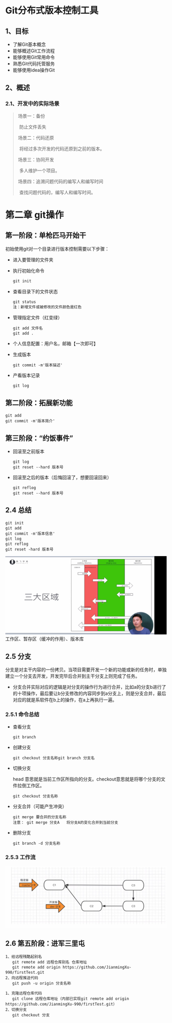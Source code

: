 # Git分布式版本控制工具

## 1、目标

- 了解Git基本概念
- 能够概述Git工作流程
- 能够使用Git常用命令
- 熟悉Git代码托管服务
- 能够使用idea操作Git

## 2、概述

### 2.1、开发中的实际场景

> 场景一：备份
>
> ​          防止文件丢失
>
> 场景二：代码还原
>
> ​        将经过多次开发的代码还原到之前的版本。
>
> 场景三：协同开发
>
> ​        多人维护一个项目。
>
> 场景四：追溯问题代码的编写人和编写时间
>
> ​         查找问题代码的，编写人和编写时间。

# 第二章 git操作

## 第一阶段：单枪匹马开始干

初始使用git对一个目录进行版本控制需要以下步骤：

- 进入要管理的文件夹

- 执行初始化命令

  ```dockerfile
  git init
  ```

- 查看目录下的文件状态

  ```dart
  git status
  注：新增文件或被修改的文件颜色是红色
  ```

- 管理指定文件（红变绿）

  ```
  git add 文件名
  git add .
  ```

- 个人信息配置：用户名，邮箱【一次即可】

- 生成版本

  ```
  git commit -m'版本描述'
  ```

- 产看版本记录

  ```
  git log
  ```

## 第二阶段：拓展新功能

```
git add
git commit -m'版本简介'
```

## 第三阶段：“约饭事件”

+ 回滚至之前版本

  ```
  git log
  git reset --hard 版本号
  ```

+ 回滚至之后的版本（后悔回滚了，想要回滚回来）

  ```
  git reflog
  git reset --hard 版本号
  ```

## 2.4 总结

```
git init
git add
git commit -m'版本信息'
git log
git reflog
git reset -hard 版本号
```

![image-20221015123226262](img/image-20221015123226262.png)工作区、暂存区（缓冲的作用）、版本库

## 2.5 分支

分支是对主干内容的一份拷贝。当项目需要开发一个新的功能或新的任务时，单独建立一个分支去开发，开发完毕后合并到主干分支上则完成了任务。

- 分支合并实际对应的逻辑是对分支的操作行为进行合并，比如a的分支b进行了的十项操作，最后要让b分支修改的内容同步到a分支上，则是分支合并，最后对应的就是系软件在b上的操作，在a上再执行一遍。

### 2.5.1 命令总结

- 查看分支

  ```
  git branch
  ```

- 创建分支

  ```
  git checkout 分支名称git branch 分支名
  ```

- 切换分支

  head 意思就是当前工作区所指向的分支。checkout意思就是将哪个分支的文件拉倒工作区。

  ```
  git checkout 分支名称
  ```

- 分支合并（可能产生冲突）

  ```
  git merge 要合并的分支名称
  注意： git merge 分支A   将分支A的变化合并到当前分支
  ```

- 删除分支

  ```
  git branch -d 分支名称
  ```

### 2.5.3 工作流

![image-20221016173446427](img/image-20221016173446427.png)

## 2.6 第五阶段：进军三里屯

```
1、给远程残酷起别名
   git remote add 远程仓库别名 仓库地址
   git remote add origin https://github.com/JianmingXu-990/firstTest.git
2、向远程推送代码
   git push -u origin 分支名称
```

```
1、克隆远程仓库代码
   git clone 远程仓库地址（内部已实现git remote add origin https://github.com/JianmingXu-990/firstTest.git）
2、切换分支
   git checkout 分支
```

